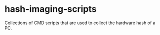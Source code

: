 # hash-imaging-scripts
Collections of CMD scripts that are used to collect the hardware hash of a PC. 
